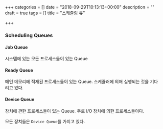 +++
categories = []
date = "2018-09-29T10:13:13+00:00"
description = ""
draft = true
tags = []
title = "스케쥴링 큐"

+++
### Scheduling Queues

#### Job Queue

시스템에 있는 모든 프로세스들이 있는 Queue

#### Ready Queue

메인 메모리에 적재된 프로세스들이 있는 Queue. 스케쥴러에 의해 실행되는 것을 기다리고 있다.

#### Device Queue

장치에 관한 프로세스들이 있는 Queue. 주로 I/O 장치에 의한 프로세스들이다.

모든 장치들은 `Device Queue`를 가지고 있다.